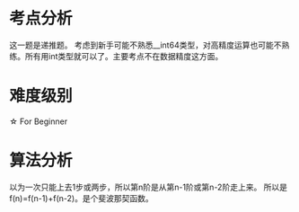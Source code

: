 # 考点分析

这一题是递推题。
考虑到新手可能不熟悉__int64类型，对高精度运算也可能不熟练。所有用int类型就可以了。主要考点不在数据精度这方面。

# 难度级别

☆ For Beginner

# 算法分析

以为一次只能上去1步或两步，所以第n阶是从第n-1阶或第n-2阶走上来。
所以是f(n)=f(n-1)+f(n-2)。是个斐波那契函数。 